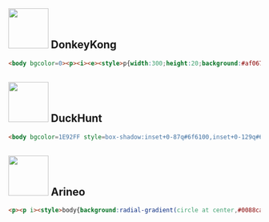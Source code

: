 ## <img height=80 src=https://camo.githubusercontent.com/2b929f5bb3c31840b384c6a73a054cc221392d4bb8d063f69b0b8f6fe1d93a8e/68747470733a2f2f637373626174746c652e6465762f746172676574732f3131382e706e67> DonkeyKong
```html
<body bgcolor=0><p><i><e><style>p{width:300;height:20;background:#af067c;margin:90 auto;border-radius:9q;box-shadow:#af067c+0+100px}e{position:fixed;width:300;height:20;background:#af067c;border-radius:9q;top:140;left:50;transform:rotate(-4deg)}i{position:fixed;width:20;height:50;color:#fff;top:110;left:0;box-shadow:190px 40px,300px -10px,300px 40px,80px 0;z-index:-1}
```

## <img height=80 src=https://cssbattle.dev/targets/121.png> DuckHunt
```html
<body bgcolor=1E92FF style=box-shadow:inset+0-87q#6f6100,inset+0-129q#69d10a;width:9in;height:8cm><p><i><style>*{position:fixed;margin:0}p{width:20;height:80;background:#441A0A;top:100;left:50}i{background:#69d10a;width:40;color:69d10a;height:40;top:80;left:40;border-radius:50%;box-shadow:0-20px,-20px 0px,20px 0,270px 50px,270px 70px}
```

## <img height=80  src=https://cssbattle.dev/targets/117.png> Arineo
```html
<p><p i><style>body{background:radial-gradient(circle at center,#0088ca 11px,#0000 0),linear-gradient(#fff 60px,#0000 0,#0000 240px,#fff 0),linear-gradient(115deg,#fff 185px,#2e2926 0,#2e2926 225px,#0000 0),linear-gradient(-115deg,#fff 185px,#2e2926 0,#2e2926 225px,#fff 0)}p,i{position:fixed;width:142;height:20;background:linear-gradient(45deg,#fff 20px,#0088ca 0);border:solid+8px#fff;top:76;left:114;transform:rotate(45deg);transform-origin:0 0}[i]{border-left:none;width:179;top:168;left:194;transform:rotate(-45deg);background:linear-gradient(-45deg,#fff 20px,#0088ca 0)}
```
